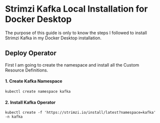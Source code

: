 # Strimzi Kafka Local Installation for Docker Desktop
The purpose of this guide is only to know the steps I followed to install Strimzi Kafka in my Docker Desktop installation.

## Deploy Operator
First I am going to create the namespace and install all the Custom Resource Definitions.

#### 1. Create Kafka Namespace
`kubectl create namespace kafka`

#### 2. Install Kafka Operator
`kubectl create -f 'https://strimzi.io/install/latest?namespace=kafka' -n kafka`


